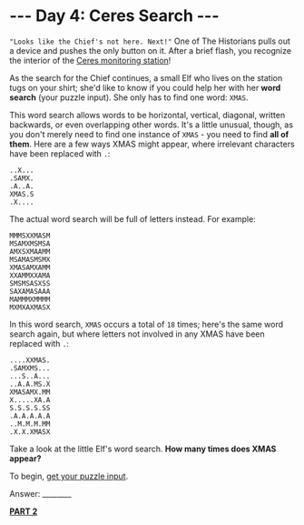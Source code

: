 # --- Day 4: Ceres Search ---

`"Looks like the Chief's not here. Next!"` One of The Historians pulls out a device and pushes the only button on it. After a brief flash, you recognize the interior of the [Ceres monitoring station](https://adventofcode.com/2019/day/10)!

As the search for the Chief continues, a small Elf who lives on the station tugs on your shirt; she'd like to know if you could help her with her **word search** (your puzzle input). She only has to find one word: `XMAS`.

This word search allows words to be horizontal, vertical, diagonal, written backwards, or even overlapping other words. It's a little unusual, though, as you don't merely need to find one instance of `XMAS` - you need to find **all of them**. Here are a few ways XMAS might appear, where irrelevant characters have been replaced with `.`:


```
..X...
.SAMX.
.A..A.
XMAS.S
.X....
```


The actual word search will be full of letters instead. For example:


```
MMMSXXMASM
MSAMXMSMSA
AMXSXMAAMM
MSAMASMSMX
XMASAMXAMM
XXAMMXXAMA
SMSMSASXSS
SAXAMASAAA
MAMMMXMMMM
MXMXAXMASX
```


In this word search, `XMAS` occurs a total of `18` times; here's the same word search again, but where letters not involved in any XMAS have been replaced with `.`:


```
....XXMAS.
.SAMXMS...
...S..A...
..A.A.MS.X
XMASAMX.MM
X.....XA.A
S.S.S.S.SS
.A.A.A.A.A
..M.M.M.MM
.X.X.XMASX
```


Take a look at the little Elf's word search. **How many times does XMAS appear?**

To begin, [get your puzzle input](./challenge_1.txt).

Answer: ________

[**PART 2**](./challenge_2.md)